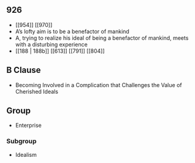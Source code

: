 ## 926
- [[954]] [[970]] 
- A’s lofty aim is to be a benefactor of mankind
- A, trying to realize his ideal of being a benefactor of mankind, meets with a disturbing experience
- [[188 | 188b]] [[613]] [[791]] [[804]] 

## B Clause
- Becoming Involved in a Complication that Challenges the Value of Cherished Ideals

## Group
- Enterprise

### Subgroup
- Idealism

